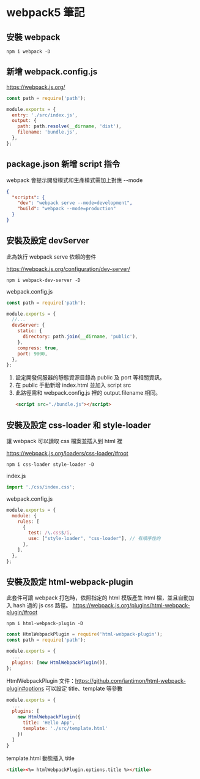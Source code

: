 # webpack5 筆記

## 安裝 webpack
```
npm i webpack -D
```

## 新增 webpack.config.js
https://webpack.js.org/
```js
const path = require('path');

module.exports = {
  entry: './src/index.js',
  output: {
    path: path.resolve(__dirname, 'dist'),
    filename: 'bundle.js',
  },
};
```

## package.json 新增 script 指令
webpack 會提示開發模式和生產模式需加上對應 --mode
```json
{
  "scripts": {
    "dev": "webpack serve --mode=development",
    "build": "webpack --mode=production"
  }
}

```

## 安裝及設定 devServer 
此為執行 webpack serve 依賴的套件

https://webpack.js.org/configuration/dev-server/

```
npm i webpack-dev-server -D
```

webpack.config.js
```js
const path = require('path');

module.exports = {
  //...
  devServer: {
    static: {
      directory: path.join(__dirname, 'public'),
    },
    compress: true,
    port: 9000,
  },
};
```
1. 設定開發伺服器的靜態資源目錄為 public 及 port 等相關資訊。
2. 在 public 手動新增 index.html 並加入 script src
3. 此路徑需和 webpack.config.js 裡的 output.filename 相同。
    ```html
    <script src="./bundle.js"></script>
    ```
## 安裝及設定 css-loader 和 style-loader
讓 webpack 可以讀取 css 檔案並插入到 html 裡

https://webpack.js.org/loaders/css-loader/#root

```
npm i css-loader style-loader -D
```

index.js
```js
import './css/index.css';
```

webpack.config.js
```js
module.exports = {
  module: {
    rules: [
      {
        test: /\.css$/i,
        use: ["style-loader", "css-loader"], // 有順序性的
      },
    ],
  },
};
```

## 安裝及設定 html-webpack-plugin
此套件可讓 webpack 打包時，依照指定的 html 模版產生 html 檔，並且自動加入 hash 過的 js css 路徑。
https://webpack.js.org/plugins/html-webpack-plugin/#root

```
npm i html-webpack-plugin -D
```

```js
const HtmlWebpackPlugin = require('html-webpack-plugin');
const path = require('path');

module.exports = {
  ...
  plugins: [new HtmlWebpackPlugin()],
};
```

HtmlWebpackPlugin 文件：https://github.com/jantimon/html-webpack-plugin#options
可以設定 title、template 等參數
```js
module.exports = {
  ...
  plugins: [
    new HtmlWebpackPlugin({
      title: 'Hello App',
      template: './src/template.html'
    })
  ]
}
```

template.html 動態插入 title
```html
<title><%= htmlWebpackPlugin.options.title %></title>
```
